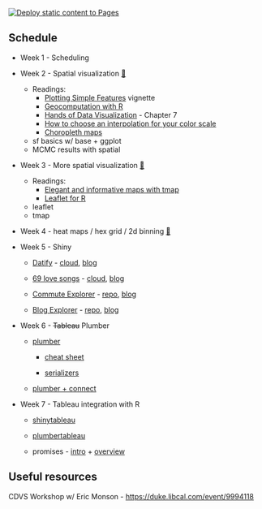 [![Deploy static content to Pages](https://github.com/sta693-sp23/materials/actions/workflows/static.yml/badge.svg)](https://github.com/sta693-sp23/materials/actions/workflows/static.yml)

## Schedule

* Week 1 - Scheduling

* Week 2 - Spatial visualization [:notebook:](https://sta693-sp23.github.io/materials/week2/week2.html)
  - Readings:
    - [Plotting Simple Features](https://r-spatial.github.io/sf/articles/sf5.html) vignette
    - [Geocomputation with R](https://geocompr.robinlovelace.net/)
    - [Hands of Data Visualization](https://handsondataviz.org/map.html) - Chapter 7
    - [How to choose an interpolation for your color scale](https://blog.datawrapper.de/interpolation-for-color-scales-and-maps/)
    - [Choropleth maps](https://socviz.co/maps.html)
  - sf basics w/ base + ggplot
  - MCMC results with spatial
  
* Week 3 - More spatial visualization [:notebook:](https://sta693-sp23.github.io/materials/week3/week3.html)
  - Readings:
    - [Elegant and informative maps with tmap](https://r-tmap.github.io/tmap-book/)
    - [Leaflet for R](https://rstudio.github.io/leaflet/)
  - leaflet
  - tmap
  

* Week 4 - heat maps / hex grid / 2d binning [:notebook:](https://sta693-sp23.github.io/materials/week4/week4.html)

* Week 5 - Shiny 

  - [Datify](https://kneijenhuijs.shinyapps.io/Datify/) - [cloud](https://posit.cloud/content/1100182), [blog](https://community.rstudio.com/t/datify-2020-shiny-contest-submission/59642)
  
  - [69 love songs](https://committedtotape.shinyapps.io/sixtyninelovesongs/) - [cloud](https://posit.cloud/content/245439), [blog](https://community.rstudio.com/t/shiny-contest-submission-lyrical-analysis-of-69-love-songs-by-magnetic-fields/25202)

  - [Commute Explorer](https://nz-stefan.shinyapps.io/commute-explorer-2/) - [repo](https://github.com/nz-stefan/commute-explorer-2), [blog](https://community.rstudio.com/t/commute-explorer-shiny-contest-submission/104651)

  - [Blog Explorer](https://nz-stefan.shinyapps.io/blog-explorer/) - [repo](https://github.com/nz-stefan/blog-explorer), [blog](https://community.rstudio.com/t/blog-explorer-2020-shiny-contest-submission/58803)

* Week 6 - ~~Tableau~~ Plumber

  - [plumber](https://www.rplumber.io/)
    
    - [cheat sheet](https://github.com/rstudio/cheatsheets/blob/main/plumber.pdf)
    
    - [serializers](https://www.rplumber.io/articles/rendering-output.html#serializers)
  
  - [plumber + connect](https://docs.posit.co/connect/user/plumber/)

* Week 7 - Tableau integration with R

  - [shinytableau](https://rstudio.github.io/shinytableau/)
  
  - [plumbertableau](https://rstudio.github.io/plumbertableau/index.html)

  - promises - [intro](https://rstudio.github.io/promises/articles/intro.html) + [overview](https://rstudio.github.io/promises/articles/overview.html)

## Useful resources

CDVS Workshop w/ Eric Monson - https://duke.libcal.com/event/9994118

